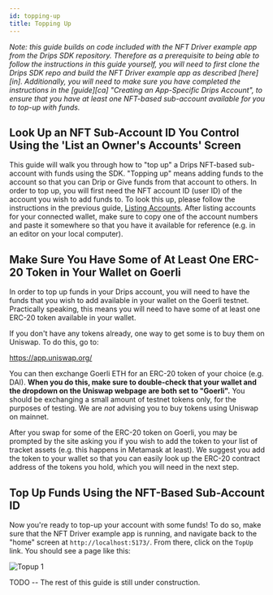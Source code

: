 ```yaml
---
id: topping-up
title: Topping Up
---
```


*Note: this guide builds on code included with the NFT Driver example app from the Drips SDK repository. Therefore as a prerequisite to being able to follow the instructions in this guide yourself, you will need to first clone the Drips SDK repo and build the NFT Driver example app as described [here][in]. Additionally, you will need to make sure you have completed the instructions in the [guide][ca] "Creating an App-Specific Drips Account", to ensure that you have at least one NFT-based sub-account available for you to top-up with funds.*

## Look Up an NFT Sub-Account ID You Control Using the 'List an Owner's Accounts' Screen

This guide will walk you through how to "top up" a Drips NFT-based sub-account with funds using the SDK. "Topping up" means adding funds to the account so that you can Drip or Give funds from that account to others. In order to top up, you will first need the NFT account ID (user ID) of the account you wish to add funds to. To look this up, please follow the instructions in the previous guide, [Listing Accounts][la]. After listing accounts for your connected wallet, make sure to copy one of the account numbers and paste it somewhere so that you have it available for reference (e.g. in an editor on your local computer).

## Make Sure You Have Some of At Least One ERC-20 Token in Your Wallet on Goerli

In order to top up funds in your Drips account, you will need to have the funds that you wish to add available in your wallet on the Goerli testnet. Practically speaking, this means you will need to have some of at least one ERC-20 token available in your wallet.

If you don't have any tokens already, one way to get some is to buy them on Uniswap. To do this, go to:

https://app.uniswap.org/

You can then exchange Goerli ETH for an ERC-20 token of your choice (e.g. DAI). **When you do this, make sure to double-check that your
wallet and the dropdown on the Uniswap webpage are both set to "Goerli".** You should be exchanging a small amount of testnet tokens only, for the purposes of testing. We are *not* advising you to buy tokens using Uniswap on mainnet.

After you swap for some of the ERC-20 token on Goerli, you may be prompted by the site asking you if you wish to add the token to your list of tracket assets (e.g. this happens in Metamask at least). We suggest you add the token to your wallet so that you can easily look up the ERC-20 contract address of the tokens you hold, which you will need in the next step.

## Top Up Funds Using the NFT-Based Sub-Account ID

Now you're ready to top-up your account with some funds! To do so, make sure that the NFT Driver example app is running, and navigate back to the "home" screen at `http://localhost:5173/`. From there, click on the `TopUp` link. You should see a page like this:

![Topup 1][t1]


TODO -- The rest of this guide is still under construction.


[t1]: /img/nft_example_app_topup1.png





[la]: listing-accounts.html
